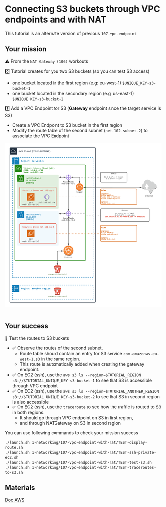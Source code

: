 # Connecting S3 buckets through VPC endpoints and with NAT
This tutorial is an alternate version of previous `107-vpc-endpoint`

## Your mission
⚠️ From the `NAT Gateway (106)` workouts

0️⃣ Tutorial creates for you two S3 buckets (so you can test S3 access)
  - one bucket located in the first region (e.g: eu-west-1) `$UNIQUE_KEY-s3-bucket-1`
  - one bucket located in the secondary region  (e.g: us-east-1) `$UNIQUE_KEY-s3-bucket-2`   

1️⃣ Add a VPC Endpoint for S3 (**Gateway** endpoint since the target service is S3)
  - Create a VPC Endpoint to S3 bucket in the first region
  - Modify the route table of the second subnet (``net-102-subnet-2``) to associate the VPC Endpoint

<div align="center">
<img src="./doc/107-vpc-endpoint.png" width="900" alt="Image of VPC">
</div>
<br>

## Your success
🏁 Test the routes to S3 buckets

- ✅ Observe the routes of the second subnet. 
  - Route table should contain an entry for S3 service `com.amazonws.eu-west-1.s3` in the same region. 
  - This route is automatically added when creating the gateway endpoint.
- ✅ On EC2 (ssh), use the `aws s3 ls --region=$TUTORIAL_REGION s3://$TUTORIAL_UNIQUE_KEY-s3-bucket-1` to see that S3 is accessible through VPC endpoint 
- ✅ On EC2 (ssh), use the `aws s3 ls --region=$TUTORIAL_ANOTHER_REGION  s3://$TUTORIAL_UNIQUE_KEY-s3-bucket-2` to see that S3 in second region is also accessible 
- ✅ On EC2 (ssh), use the `traceroute` to see how the traffic is routed to S3 in both regions. 
  - It should go through VPC endpoint on S3 in first region, 
  - and through NATGateway on S3 in second region

You can use following commands to check your mission success
```shell
./launch.sh 1-networking/107-vpc-endpoint-with-nat/TEST-display-route.sh
./launch.sh 1-networking/107-vpc-endpoint-with-nat/TEST-ssh-private-ec2.sh
./launch.sh 1-networking/107-vpc-endpoint-with-nat/TEST-test-s3.sh
./launch.sh 1-networking/107-vpc-endpoint-with-nat/TEST-traceroutes-to-s3.sh
```

## Materials

[Doc AWS](https://docs.aws.amazon.com/vpc/latest/privatelink/vpc-endpoints.html)

